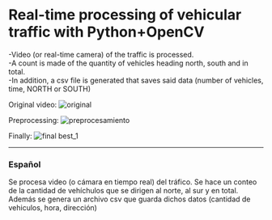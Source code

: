 
# Real-time processing of vehicular traffic with Python+OpenCV

-Video (or real-time camera) of the traffic is processed. <br/>
-A count is made of the quantity of vehicles heading north, south and in total. <br/>
-In addition, a csv file is generated that saves said data (number of vehicles, time, NORTH or SOUTH) <br/>


Original video:
![original](https://user-images.githubusercontent.com/66931754/103449151-c933b280-4c82-11eb-9588-4678c81148f8.gif )


Preprocessing:
![preprocesamiento](https://user-images.githubusercontent.com/66931754/103449186-6c84c780-4c83-11eb-8832-b814fa159f14.gif )


Finally:
![final best_1](https://user-images.githubusercontent.com/66931754/103488659-3a8f7480-4ded-11eb-8ee2-ac676efc7911.gif)


---------------------------------------------------------------------
### Español 

Se procesa video (o cámara en tiempo real) del tráfico. 
Se hace un conteo de la cantidad de vehíchulos que se dirigen al norte, al sur y en total.
Además se genera un archivo csv que guarda dichos datos (cantidad de vehiculos, hora, dirección)
